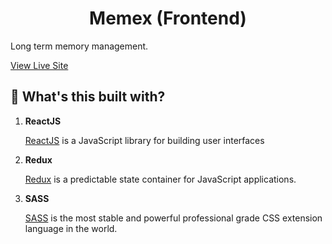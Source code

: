 <h1 align="center">
  Memex (Frontend)
</h1>

Long term memory management.

[View Live Site](https://memexapp.io/)

## 🧐  What's this built with?

1.  **ReactJS**

    [ReactJS](https://www.reactjs.org) is a JavaScript library for building user interfaces

2.  **Redux**

    [Redux](https://react-redux.js.org) is a predictable state container for JavaScript applications.

3.  **SASS**

    [SASS](https://sass-lang.com) is the most stable and powerful professional grade CSS extension language in the world.
